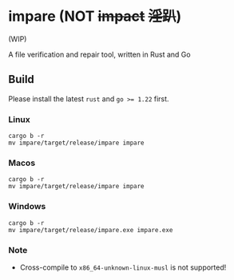 # impare (NOT ~~impact~~ ~~淫趴~~)

(WIP)

A file verification and repair tool, written in Rust and Go

## Build

Please install the latest `rust` and `go >= 1.22` first.

### Linux

```shell
cargo b -r
mv impare/target/release/impare impare
```

### Macos

```shell
cargo b -r
mv impare/target/release/impare impare
```

### Windows

```shell
cargo b -r
mv impare/target/release/impare.exe impare.exe
```

### Note

- Cross-compile to `x86_64-unknown-linux-musl` is not supported!
